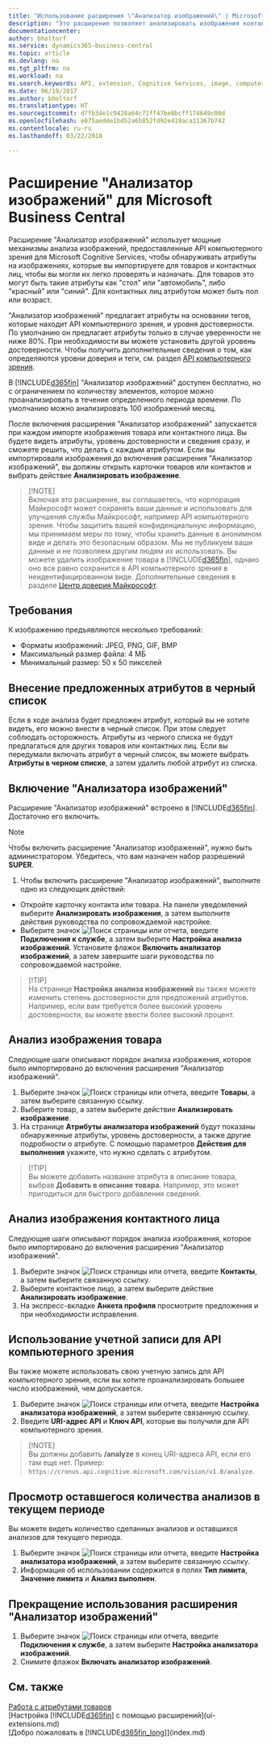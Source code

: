 ```yaml
---
title: "Использование расширения \"Анализатор изображений\" | Microsoft Docs"
description: "Это расширение позволяет анализировать изображения контактных лиц и товаров, для обнаружения атрибутов, которые можно быстро присвоить им в Business Central."
documentationcenter: 
author: bholtorf
ms.service: dynamics365-business-central
ms.topic: article
ms.devlang: na
ms.tgt_pltfrm: na
ms.workload: na
ms.search.keywords: API, extension, Cognitive Services, image, computer vision, attribute, tag, recognition
ms.date: 06/19/2017
ms.author: bholtorf
ms.translationtype: HT
ms.sourcegitcommit: d7fb34e1c9428a64c71ff47be8bcff174649c00d
ms.openlocfilehash: e075aedde1bd52a6b852fd92e419aca11367b742
ms.contentlocale: ru-ru
ms.lasthandoff: 03/22/2018

---
```


# <a name="the-image-analyzer-extension-for-microsoft-business-central"></a>Расширение "Анализатор изображений" для Microsoft Business Central
Расширение "Анализатор изображений" использует мощные механизмы анализа изображений, предоставленные API компьютерного зрения для Microsoft Cognitive Services, чтобы обнаруживать атрибуты на изображениях, которые вы импортируете для товаров и контактных лиц, чтобы вы могли их легко проверять и назначать. Для товаров это могут быть такие атрибуты как "стол" или "автомобиль", либо "красный" или "синий". Для контактных лиц атрибутом может быть пол или возраст.

"Анализатор изображений" предлагает атрибуты на основании тегов, которые находит API компьютерного зрения, и уровня достоверности. По умолчанию он предлагает атрибуты только в случае уверенности не ниже 80%. При необходимости вы можете установить другой уровень достоверности. Чтобы получить дополнительные сведения о том, как определяются уровни доверия и теги, см. раздел [API компьютерного зрения](https://go.microsoft.com/fwlink/?linkid=851476).  

В [!INCLUDE[d365fin](includes/d365fin_md.md)] "Анализатор изображений" доступен бесплатно, но с ограничением по количеству элементов, которое можно проанализировать в течение определенного периода времени. По умолчанию можно анализировать 100 изображений месяц.

После включения расширения "Анализатор изображений" запускается при каждом импорте изображения товара или контактного лица. Вы будете видеть атрибуты, уровень достоверности и сведения сразу, и сможете решить, что делать с каждым атрибутом. Если вы импортировали изображения до включения расширения "Анализатор изображений", вы должны открыть карточки товаров или контактов и выбрать действие **Анализировать изображение**.  

>   [!NOTE]  
>   Включая это расширение, вы соглашаетесь, что корпорация Майкрософт может сохранять ваши данные и использовать для улучшения службы Майкрософт, например API компьютерного зрения. Чтобы защитить вашей конфиденциальную информацию, мы принимаем меры по тому, чтобы хранить данные в анонимном виде и делать это безопасным образом. Мы не публикуем ваши данные и не позволяем другим людям их использовать. Вы можете удалить изображение товара в [!INCLUDE[d365fin](includes/d365fin_md.md)], однако оно все равно сохранится в API компьютерного зрения в неидентифицированном виде. Дополнительные сведения в разделе [Центр доверия Майкрософт](https://go.microsoft.com/fwlink/?linkid=851463).

## <a name="requirements"></a>Требования
К изображению предъявляются несколько требований:

* Форматы изображений: JPEG, PNG, GIF, BMP  
* Максимальный размер файла: 4 МБ  
* Минимальный размер: 50 x 50 пикселей  

## <a name="blacklisting-suggested-attributes"></a>Внесение предложенных атрибутов в черный список
Если в ходе анализа будет предложен атрибут, который вы не хотите видеть, его можно внести в черный список. При этом следует соблюдать осторожность. Атрибуты из черного списка не будут предлагаться для других товаров или контактных лиц. Если вы передумали включать атрибут в черный список, вы можете выбрать **Атрибуты в черном списке**, а затем удалить любой атрибут из списка.

## <a name="to-enable-image-analyzer"></a>Включение "Анализатора изображений"
Расширение "Анализатор изображений" встроено в [!INCLUDE[d365fin](includes/d365fin_md.md)]. Достаточно его включить.

> [!NOTE]  
> Чтобы включить расширение "Анализатор изображений", нужно быть администратором. Убедитесь, что вам назначен набор разрешений **SUPER**.

1. Чтобы включить расширение "Анализатор изображений", выполните одно из следующих действий:

* Откройте карточку контакта или товара. На панели уведомлений выберите **Анализировать изображения**, а затем выполните действия руководства по сопровождаемой настройке.  
* Выберите значок ![Поиск страницы или отчета](media/ui-search/search_small.png "Значок поиска страницы или отчета"), введите **Подключения к службе**, а затем выберите **Настройка анализа изображений**. Установите флажок **Включить анализатор изображений**, а затем завершите шаги руководства по сопровождаемой настройке.  

>   [!TIP]  
>   На странице **Настройка анализа изображений** вы также можете изменить степень достоверности для предложений атрибутов. Например, если вам требуется более высокий уровень достоверности, вы можете ввести более высокий процент.

## <a name="to-analyze-an-image-of-an-item"></a>Анализ изображения товара
Следующие шаги описывают порядок анализа изображения, которое было импортировано до включения расширения "Анализатор изображений".  

1. Выберите значок ![Поиск страницы или отчета](media/ui-search/search_small.png "Значок поиска страницы или отчета"), введите **Товары**, а затем выберите связанную ссылку.  
2. Выберите товар, а затем выберите действие **Анализировать изображение**.  
3. На странице **Атрибуты анализатора изображений** будут показаны обнаруженные атрибуты, уровень достоверности, а также другие подробности о атрибуте. С помощью параметров **Действия для выполнения** укажите, что нужно сделать с атрибутом.  

>   [!TIP]  
>   Вы можете добавить название атрибута в описание товара, выбрав **Добавить в описание товара**. Например, это может пригодиться для быстрого добавления сведений.  

## <a name="to-analyze-a-picture-of-a-contact-person"></a>Анализ изображения контактного лица
Следующие шаги описывают порядок анализа изображения, которое было импортировано до включения расширения "Анализатор изображений".  

1. Выберите значок ![Поиск страницы или отчета](media/ui-search/search_small.png "Значок поиска страницы или отчета"), введите **Контакты**, а затем выберите связанную ссылку.  
2. Выберите контактное лицо, а затем выберите действие **Анализировать изображение**.  
3. На экспресс-вкладке **Анкета профиля** просмотрите предложения и при необходимости исправления.  

## <a name="to-use-your-own-account-for-the-computer-vision-api"></a>Использование учетной записи для API компьютерного зрения
Вы также можете использовать свою учетную запись для API компьютерного зрения, если вы хотите проанализировать большее число изображений, чем допускается.  

1. Выберите значок ![Поиск страницы или отчета](media/ui-search/search_small.png "Значок поиска страницы или отчета"), введите **Настройка анализатора изображений**, а затем выберите связанную ссылку.  
2. Введите **URI-адрес API** и **Ключ API**, которые вы получили для API компьютерного зрения.  

>   [!NOTE]  
>   Вы должны добавить **/analyze** в конец URI-адреса API, если его там еще нет. Пример: ```https://cronus.api.cognitive.microsoft.com/vision/v1.0/analyze```.

## <a name="to-see-how-many-analyses-you-have-left-in-the-current-period"></a>Просмотр оставшегося количества анализов в текущем периоде
Вы можете видеть количество сделанных анализов и оставшихся анализов для текущего периода.  

1. Выберите значок ![Поиск страницы или отчета](media/ui-search/search_small.png "Значок поиска страницы или отчета"), введите **Настройка анализатора изображений**, а затем выберите связанную ссылку.  
2. Информация об использовании содержится в полях **Тип лимита**, **Значение лимита** и **Анализ выполнен**.  

## <a name="to-stop-using-the-image-analyzer-extension"></a>Прекращение использования расширения "Анализатор изображений"
1. Выберите значок ![Поиск страницы или отчета](media/ui-search/search_small.png "Значок поиска страницы или отчета"), введите **Подключения к службе**, а затем выберите **Настройка анализатора изображений**.  
2. Снимите флажок **Включать анализатор изображений**.  

## <a name="see-also"></a>См. также
[Работа с атрибутами товаров](inventory-how-work-item-attributes.md)  
[Настройка [!INCLUDE[d365fin](includes/d365fin_md.md)] с помощью расширений](ui-extensions.md)  
[Добро пожаловать в [!INCLUDE[d365fin_long](includes/d365fin_long_md.md)]](index.md)  

